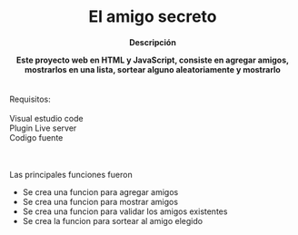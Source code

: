 <h1 align="center"> El amigo secreto </h1>
<h4 align="center">
Descripción
  <br>
<p>Este proyecto web en HTML y JavaScript, consiste en agregar amigos, mostrarlos en una lista, sortear alguno aleatoriamente y mostrarlo</p> 
</h4>
<br>
<div>
  Requisitos:
  <br>
  <br>
  <span>Visual estudio code</span>
  <br>
  <span>Plugin Live server</span>
  <br>
  <span>Codigo fuente</span>
  <br>
</div>
<br>
<br>
<div aling="center">
  <p>Las principales funciones fueron</p>
  <ul>
    <li>Se crea una funcion para agregar amigos</li>
    <li>Se crea una funcion para mostrar amigos</li>
    <li>Se crea una funcion para validar los amigos existentes</li>
    <li>Se crea la funcion para sortear al amigo elegido</li>
  </ul>
</div>

